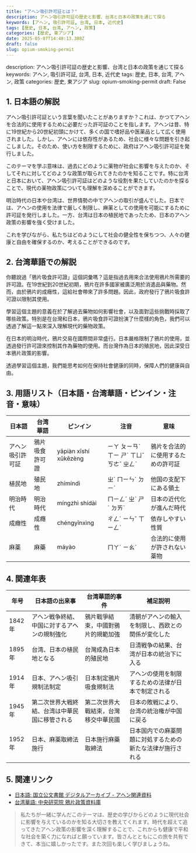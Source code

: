 ```yaml
---
title: "アヘン吸引許可証とは？"
description: アヘン吸引許可証の歴史と影響、台湾と日本の政策を通じて探る
keywords: [アヘン, 吸引許可証, 台湾, 日本, 近代史]
tags: [歴史, 日本, 台湾, アヘン, 政策]
categories: [歴史, 東アジア]
date: 2025-05-07T14:48:13.308Z
draft: false
slug: opium-smoking-permit
---
```


description: アヘン吸引許可証の歴史と影響、台湾と日本の政策を通じて探る
keywords: アヘン, 吸引許可証, 台湾, 日本, 近代史
tags: 歴史, 日本, 台湾, アヘン, 政策
categories: 歴史, 東アジア
slug: opium-smoking-permit
draft: False

## 1. 日本語の解説

アヘン吸引許可証という言葉を聞いたことがありますか？これは、かつてアヘンを合法的に使用するために必要だった許可証のことを指します。アヘンは昔、特に19世紀から20世紀初頭にかけて、多くの国で嗜好品や医薬品として広く使用されました。しかし、アヘンには依存性があるため、社会に様々な問題を引き起こしました。そのため、使い方を制限するために、政府はアヘン吸引許可証を発行しました。

このテーマを学ぶ意味は、過去にどのように薬物が社会に影響を与えたのか、そしてそれに対してどのような政策が取られてきたのかを知ることです。特に台湾と日本において、アヘン吸引許可証はどのような役割を果たしていたのかを探ることで、現代の薬物政策についても理解を深めることができます。

明治時代の日本や台湾は、世界情勢の中でアヘンの取引が盛んでした。日本では、アヘンの使用を法律で厳しく制限し、麻薬としての使用を可能にするために許可証を発行しました。一方、台湾は日本の植民地であったため、日本のアヘン政策の影響を強く受けました。

これを学びながら、私たちはどのようにして社会の健全性を保ちつつ、人々の健康と自由を確保するのか、考えることができるのです。

## 2. 台湾華語での解説  

你聽說過「鴉片吸食許可證」這個詞彙嗎？這是指過去用來合法使用鴉片所需要的許可證。在19世紀到20世紀初期，鴉片在許多國家被廣泛用於消遣品與藥物。然而，由於鴉片的成癮性，這給社會帶來了許多問題。因此，政府發行了鴉片吸食許可證以限制其使用。

學習這個主題的意義在於了解過去藥物如何影響社會，以及面對這些挑戰時採取了哪些政策。特別是在台灣和日本，鴉片吸食許可證扮演了什麼樣的角色，我們可以透過了解這一點來深入理解現代的藥物政策。

在日本的明治時代，鴉片交易在國際間非常盛行。日本嚴格限制了鴉片的使用，並透過發行許可證來控制其作為藥物的使用。而台灣作為日本的殖民地，因此深受日本鴉片政策的影響。

透過學習這個主題，我們能思考如何在保持社會健康的同時，保障人們的健康與自由。

## 3. 用語リスト（日本語・台湾華語・ピンイン・注音・意味）

| 日本語           | 台湾華語         | ピンイン             | 注音       | 意味                                         |
|------------------|------------------|----------------------|------------|----------------------------------------------|
| アヘン吸引許可証 | 鴉片吸食許可證   | yāpiàn xīshí xǔkězèng | ㄧㄚ ㄆㄧㄢˋ ㄒㄧ ㄕˊ ㄒㄩˇ ㄎㄜˇ ㄓㄥˋ | 鴉片を合法的に使用するための許可証               |
| 植民地           | 殖民地           | zhímíndì             | ㄓˊ ㄇㄧㄣˊ ㄉㄧˋ | 他国の支配下にある領土                         |
| 明治時代         | 明治時代         | míngzhì shídài       | ㄇㄧㄥˊ ㄓˋ ㄕˊ ㄉㄞˋ | 日本の近代化が進んだ時代                       |
| 成癮性           | 成癮性           | chéngyǐnxìng         | ㄔㄥˊ ㄧㄣˇ ㄒㄧㄥˋ | 依存しやすい性質                             |
| 麻薬             | 麻藥             | máyào               | ㄇㄚˊ ㄧㄠˋ | 合法的に使用が許されない薬物                   |

## 4. 関連年表

| 年号      | 日本語の出来事                                    | 台湾華語的事件                                | 補足説明                                                   |
|----------|-------------------------------------------------|---------------------------------------------|----------------------------------------------------------|
| 1842年   | アヘン戦争終結、中国に対するアヘンの規制強化     | 鴉片戰爭結束，中國對鴉片的規範加強             | 清朝がアヘンの輸入を制限し、西欧との関係が変化した          |
| 1895年   | 台湾、日本の植民地となる                          | 台灣成為日本的殖民地                           | 日清戦争の結果、台湾が日本の統治下に入る                   |
| 1914年   | 日本、アヘン吸引規制法制定                       | 日本制定鴉片吸食規制法                         | アヘンの使用を制限するための法律が日本で制定される          |
| 1945年   | 第二次世界大戦終結、台湾は中華民国に移管される  | 第二次世界大戰結束，台灣移交中華民國           | 日本の敗戦により、台湾の統治権が中国に戻る                 |
| 1952年   | 日本、麻薬取締法施行                             | 日本施行麻藥取締法                              | 日本国内での麻薬問題に対処するための新たな法律が施行される  |

## 5. 関連リンク  

- [日本語: 国立公文書館 デジタルアーカイブ - アヘン関連資料](https://www.digital.archives.go.jp/)
- [台湾華語: 中央研究院 鴉片政策資料庫](https://opium.sinica.edu.tw/)

> 私たちが一緒に学んだこのテーマは、歴史の学びからどのように現代社会に影響を与えているのかを知る大切さを教えてくれます。時代を超えて追ってきたアヘン政策の影響を深く理解することで、これからも健康で平和な社会を築く力になればと願っています。皆さんとともにこの旅を共有できて、本当に嬉しかったです。また次回も楽しく学びましょうね。